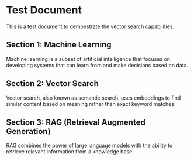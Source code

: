 # Test Document

This is a test document to demonstrate the vector search capabilities.

## Section 1: Machine Learning
Machine learning is a subset of artificial intelligence that focuses on developing systems that can learn from and make decisions based on data.

## Section 2: Vector Search
Vector search, also known as semantic search, uses embeddings to find similar content based on meaning rather than exact keyword matches.

## Section 3: RAG (Retrieval Augmented Generation)
RAG combines the power of large language models with the ability to retrieve relevant information from a knowledge base. 